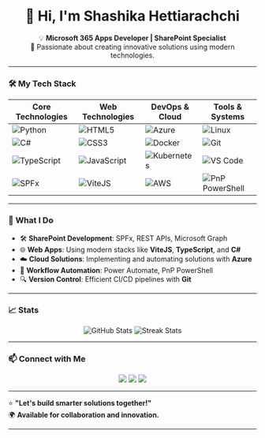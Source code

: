 <h1 align="center">👋 Hi, I'm Shashika Hettiarachchi</h1>
<p align="center">
  💡 <strong>Microsoft 365 Apps Developer | SharePoint Specialist</strong><br/>
  🚀 Passionate about creating innovative solutions using modern technologies.
</p>

---

### 🛠 **My Tech Stack**  

| **Core Technologies** | **Web Technologies** | **DevOps & Cloud** | **Tools & Systems** |
|------------------------|----------------------|--------------------|---------------------|
| ![Python](https://img.shields.io/badge/-Python-3776AB?style=flat-square&logo=python&logoColor=white) | ![HTML5](https://img.shields.io/badge/-HTML5-E34F26?style=flat-square&logo=html5&logoColor=white) | ![Azure](https://img.shields.io/badge/-Azure-0078D7?style=flat-square&logo=microsoft-azure&logoColor=white) | ![Linux](https://img.shields.io/badge/-Linux-FCC624?style=flat-square&logo=linux&logoColor=black) |
| ![C#](https://img.shields.io/badge/-C%23-239120?style=flat-square&logo=c-sharp&logoColor=white) | ![CSS3](https://img.shields.io/badge/-CSS3-1572B6?style=flat-square&logo=css3&logoColor=white) | ![Docker](https://img.shields.io/badge/-Docker-2496ED?style=flat-square&logo=docker&logoColor=white) | ![Git](https://img.shields.io/badge/-Git-F05032?style=flat-square&logo=git&logoColor=white) |
| ![TypeScript](https://img.shields.io/badge/-TypeScript-007ACC?style=flat-square&logo=typescript&logoColor=white) | ![JavaScript](https://img.shields.io/badge/-JavaScript-F7DF1E?style=flat-square&logo=javascript&logoColor=black) | ![Kubernetes](https://img.shields.io/badge/-Kubernetes-326CE5?style=flat-square&logo=kubernetes&logoColor=white) | ![VS Code](https://img.shields.io/badge/-VSCode-007ACC?style=flat-square&logo=visual-studio-code&logoColor=white) |
| ![SPFx](https://img.shields.io/badge/-SPFx-0078D4?style=flat-square&logo=microsoft&logoColor=white) | ![ViteJS](https://img.shields.io/badge/-ViteJS-646CFF?style=flat-square&logo=vite&logoColor=white) | ![AWS](https://img.shields.io/badge/-AWS-FF9900?style=flat-square&logo=amazon-aws&logoColor=white) | ![PnP PowerShell](https://img.shields.io/badge/-PnP%20PowerShell-008080?style=flat-square&logo=powershell&logoColor=white) |

---

### 💼 **What I Do**  
- 🛠 **SharePoint Development**: SPFx, REST APIs, Microsoft Graph  
- 🌐 **Web Apps**: Using modern stacks like **ViteJS**, **TypeScript**, and **C#**  
- ☁️ **Cloud Solutions**: Implementing and automating solutions with **Azure**  
- 🚀 **Workflow Automation**: Power Automate, PnP PowerShell  
- 🔍 **Version Control**: Efficient CI/CD pipelines with **Git**  

---


### 📈 **Stats**  
<p align="center">
  <img src="https://github-readme-stats.vercel.app/api?username=schetti92&show_icons=true&theme=tokyonight" alt="GitHub Stats" />
  <img src="https://github-readme-streak-stats.herokuapp.com/?user=schetti92&theme=tokyonight" alt="Streak Stats" />
</p>

---

### 📫 **Connect with Me**  
<p align="center">
  <a href="mailto:schetti92@gmail.com"><img src="https://img.shields.io/badge/Email-D14836?style=flat-square&logo=gmail&logoColor=white" /></a>
  <a href="https://www.linkedin.com/in/YOUR-LINK-HERE"><img src="https://img.shields.io/badge/LinkedIn-0077B5?style=flat-square&logo=linkedin&logoColor=white" /></a>
  <a href="https://github.com/schetti92"><img src="https://img.shields.io/badge/GitHub-181717?style=flat-square&logo=github&logoColor=white" /></a>
</p>

---

⭐ **"Let's build smarter solutions together!"**  
🌍 **Available for collaboration and innovation.**

---

